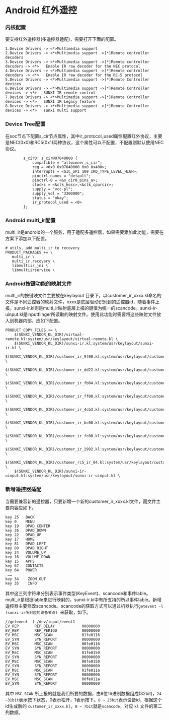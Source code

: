 # Android 红外遥控

### 内核配置

要支持红外遥控器(多遥控器适配)，需要打开下面的配置。

```
1.Device Drivers -> <*>Multimedia support
2.Device Drivers -> <*>Multimedia support ->[*]Remote controller decoders
3.Device Drivers -> <*>Multimedia support ->[*]Remote controller decoders -> <*>   Enable IR raw decoder for the NEC protocol 
4.Device Drivers -> <*>Multimedia support ->[*]Remote controller decoders -> <*>   Enable IR raw decoder for the RC-5 protocol 
5.Device Drivers -> <*>Multimedia support ->[*]Remote Controller devices 
6.Device Drivers -> <*>Multimedia support ->[*]Remote Controller devices -> <*>   SUNXI IR remote control 
7.Device Drivers -> <*>Multimedia support ->[*]Remote Controller devices -> <*>   SUNXI IR Legacy feature 
8.Device Drivers -> <*>Multimedia support ->[*]Remote Controller devices -> <*>   sunxi multi support  
```

### Device Tree配置

在soc节点下配置s_cir节点属性，其中ir_protocol_used属性配置红外协议，主要是NEC(0x0)和RC5(0x1)两种协议，这个属性可以不配置，不配置则默认使用NEC协议。

```
        s_cir0: s_cir@07040000 {
            compatible = "allwinner,s_cir";
            reg = <0x0 0x07040000 0x0 0x400>;
            interrupts = <GIC_SPI 109 IRQ_TYPE_LEVEL_HIGH>;
            pinctrl-names = "default";
            pinctrl-0 = <&s_cir0_pins_a>;
            clocks = <&clk_hosc>,<&clk_cpurcir>;
            supply = "vcc-pl";
            supply_vol = "3300000";
            status = "okay";
            ir_protocol_used = <0>
        };
```

### Android multi_ir配置

multi_ir是android的一个服务，用于适配多遥控器，如果需要添加此功能，需要在方案下添加以下配置。

```
# utils, add multi_ir to recovery
PRODUCT_PACKAGES += \
   multi_ir \
   multi_ir.recovery \
   libmultiir_jni \
   libmultiirservice \
```

### Android按键功能的映射文件

multi_ir的按键映文件主要放在keylayout 目录下，以customer_ir_xxxx.kl命名的文件是不同遥控器的映射文件，xxxx是底层驱动识别到的遥控器id，随着事件上报。sunxi-ir.kl则是multi_ir映射底层上报的键值为统一的scancode。sunxi-ir-uinput.kl是inputflinger所读取的映射文件。使用此功能时需要将这些映射文件放入到机器内部，应如下配置。

```
PRODUCT_COPY_FILES += \
    $(SUNXI_VENDOR_KL_DIR)/virtual-remote.kl:system/usr/keylayout/virtual-remote.kl \
    $(SUNXI_VENDOR_KL_DIR)/sunxi-ir.kl:system/usr/keylayout/sunxi-ir.kl \
    $(SUNXI_VENDOR_KL_DIR)/customer_ir_9f00.kl:system/usr/keylayout/customer_ir_9f00.kl \
    $(SUNXI_VENDOR_KL_DIR)/customer_ir_dd22.kl:system/usr/keylayout/customer_ir_dd22.kl \
    $(SUNXI_VENDOR_KL_DIR)/customer_ir_fb04.kl:system/usr/keylayout/customer_ir_fb04.kl \
    $(SUNXI_VENDOR_KL_DIR)/customer_ir_ff00.kl:system/usr/keylayout/customer_ir_ff00.kl \
    $(SUNXI_VENDOR_KL_DIR)/customer_ir_4cb3.kl:system/usr/keylayout/customer_ir_4cb3.kl \
    $(SUNXI_VENDOR_KL_DIR)/customer_ir_bc00.kl:system/usr/keylayout/customer_ir_bc00.kl \
    $(SUNXI_VENDOR_KL_DIR)/customer_ir_fc00.kl:system/usr/keylayout/customer_ir_fc00.kl \
    $(SUNXI_VENDOR_KL_DIR)/customer_ir_2992.kl:system/usr/keylayout/customer_ir_2992.kl \
    $(SUNXI_VENDOR_KL_DIR)/customer_rc5_ir_04.kl:system/usr/keylayout/customer_rc5_ir_04.kl \
    $(SUNXI_VENDOR_KL_DIR)/sunxi-ir-uinput.kl:system/usr/keylayout/sunxi-ir-uinput.kl \
```

### 新增遥控器适配

当需要兼容新的遥控器，只要新增一个新的customer_ir_xxxx.kl文件，而文件主要内容应如下。

```
key 25   BACK
key 0    MENU
key 19   DPAD_CENTER
key 26   DPAD_DOWN
key 22   DPAD_UP
key 17   HOME
key 81   DPAD_LEFT
key 80   DPAD_RIGHT
key 24   VOLUME_UP
key 16   VOLUME_DOWN
key 15   APPS
key 67   CONTACTS
key 64   POWER
 ……
key 34    ZOOM_OUT
key 35    INFO
```

其中这三列字符串分别表示事件类型(KeyEvent)、scancode和事件lable。multi_ir是根据lable来进行映射的，sunxi-ir.kl中有所支持的所以事件lable。新增遥控器主要修改scancode。scancode的获取方式可以通过机器执行`getevent -l (sunxi-ir所对应的设备节点) `来获取，如下。

```
//getevent -l /dev/input/event1
EV_REP       REP_DELAY            00000000
EV_REP       REP_PERIOD           00000000
EV_MSC       MSC_SCAN             01fe0116
EV_SYN       SYN_REPORT           00000000
EV_MSC       MSC_SCAN             00fe0116
EV_SYN       SYN_REPORT           00000000
EV_MSC       MSC_SCAN             01fe0150
EV_SYN       SYN_REPORT           00000000
EV_MSC       MSC_SCAN             00fe0150
EV_SYN       SYN_REPORT           00000000
EV_MSC       MSC_SCAN             01fe011a
EV_SYN       SYN_REPORT           00000000
EV_MSC       MSC_SCAN             00fe011a
EV_SYN       SYN_REPORT           00000000
```

其中 `MSC_SCAN` 所上报的就是我们所要的数据，由8位16进制数据组成(32bit)，`24 ~31bit`表示按下状态，0表示松开，1表示按下。`8 ~ 23bit`表示设备id，根据这个id生成新的 `customer_ir_xxxx.kl`，`0 ~ 7bit`就是`scancode`，对应 `kl` 文件的第二列数据。

